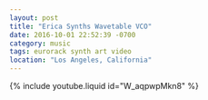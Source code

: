 ```yaml
---
layout: post
title: "Erica Synths Wavetable VCO"
date: 2016-10-01 22:52:39 -0700
category: music
tags: eurorack synth art video
location: "Los Angeles, California"
---
```



{% include youtube.liquid id="W_aqpwpMkn8" %}
